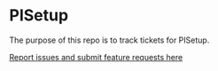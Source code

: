 # PISetup
The purpose of this repo is to track tickets for PISetup.

<a href="https://github.com/metekamil/PISetupTickets/issues">Report issues and submit feature requests here</a>
